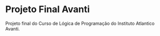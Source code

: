 # Projeto Final Avanti

Projeto final do Curso de Lógica de Programação do Instituto Atlantico Avanti.